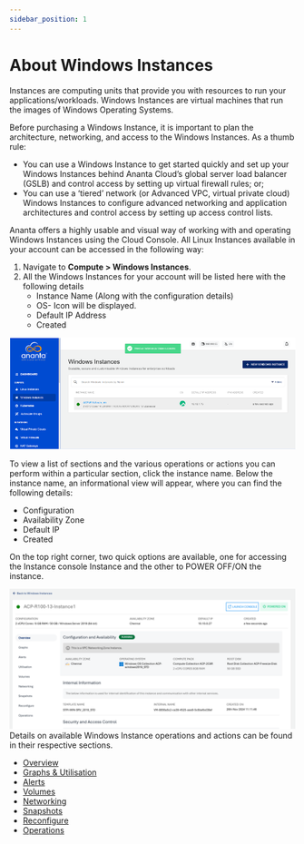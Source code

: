```yaml
---
sidebar_position: 1
---
```

# About Windows Instances

Instances are computing units that provide you with resources to run your applications/workloads. Windows Instances are virtual machines that run the images of Windows Operating Systems.

Before purchasing a Windows Instance, it is important to plan the architecture, networking, and access to the Windows Instances. As a thumb rule:

- You can use a Windows Instance to get started quickly and set up your Windows Instances behind Ananta Cloud’s global server load balancer (GSLB) and control access by setting up virtual firewall rules; or;
- You can use a ‘tiered’ network (or Advanced VPC, virtual private cloud) Windows Instances to configure advanced networking and application architectures and control access by setting up access control lists.

Ananta offers a highly usable and visual way of working with and operating Windows Instances using the Cloud Console. All Linux Instances available in your account can be accessed in the following way:

1. Navigate to **Compute > Windows Instances**.
2. All the Windows Instances for your account will be listed here with the following details
    - Instance Name (Along with the configuration details)
    - OS- Icon will be displayed.
    - Default IP Address
    - Created

![Overview](img/Windows1.png)

To view a list of sections and the various operations or actions you can perform within a particular section, click the instance name. Below the instance name, an informational view will appear, where you can find the following details:
- Configuration
- Availability Zone
- Default IP
- Created 

On the top right corner, two quick options are available, one for accessing the Instance console Instance and the other to POWER OFF/ON the instance.

![Overview screen](img/WindowsInstance.png)
Details on available Windows Instance operations and actions can be found in their respective sections.

- [Overview](ViewingDetailsofWindowsInstances)
- [Graphs & Utilisation](ViewingGraphsandUtilisationofWindowsInstances)
- [Alerts](ConfiguringAlertsonWindowsInstances)
- [Volumes](VolumeManagementwithWindowsInstances)
- [Networking](NetworkingManagementonWindowsInstances)
- [Snapshots](WorkingwithWindowsInstanceSnapshots)
- [Reconfigure](ReconfiguringWindowsInstances)
- [Operations](WindowsInstanceOperations)



